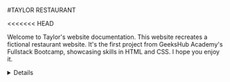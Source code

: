 #TAYLOR RESTAURANT

<<<<<<< HEAD
<p>Welcome to Taylor's website documentation. This website recreates a fictional restaurant website. It's the first project from GeeksHub Academy's Fullstack Bootcamp, showcasing skills in HTML and CSS. I hope you enjoy it.</p>




<details>

<sumary>contenido 📝</sumary>

<ol>

<il><a href="#about-the-project-🔎">about the project</al></li>
<il><a href="#Features-👾">features</a></li>
<il><a href="Webgrafia-🌐">webgrafia</a></li>
<il><a href="#Stack-⚓">stack</a></li>
<il><a href="#Author-✒️">autor</a></li>
<il><a href="#Thanks-🎓">thanks</a></li>


<br>

<h1>About the project 📂</h1>
<br>
The main reason is to create a website for any restaurant, and apply everything learned in the academy.



<h1>Features 👾</h1>
<br>
<ul>
<li>Multi-page website: The website consists of a series of html files linked together.</li>
<br>
<li>Responsive Design: The website adjusts to different screen sizes.</li>
<br>
<li>Scroll functionality: Buttons have scroll functionality.</li>
<br>
<li>Collapsable Navbar: The navigation bar collapses into a button that opens in an offcanvas given a small enough screen size.</li>
</ul>
<br>

<h1>webgrafia 🌐</h1>
<ul>
<li><a href="https://getbootstrap.com/es">bootstrap</a></li>
<li><a href="https://www.volteretarestaurante.com">restaurante voltereta</a></li>
<li><a href="https://ladivavalencia.com/">restaurante la diva</a></li>


<h1>stack ⚓</h1>
<ul>
<li>html</li>
<li>css</li>
</ul>


<h1>author ✒️</h1>
<ul>
<li>Tatiana ortiz</li>
</ul>

<h1>Acknowledgements 🎓</h1>
<ul>
<li>
Many thanks to the Geekshubs Academy for the opportunity to learn and grow as a developer, every day you get better.
=======
Welcome to Taylor's website documentation. This website recreates a fictional restaurant website. It's the first project from GeeksHub Academy's Fullstack Bootcamp, showcasing skills in HTML and CSS. I hope you enjoy it.



Table of contents 📂
Stack ⚓
Features 👾
Live implementation 🌐
Author ✒️
Thanks 🎓
Stack ⚓
Static badge Static badge
>>>>>>> 788f421ab05a1addfcdaacce90aac15e942749ce




<<<<<<< HEAD
=======
Features 👾
Multi-page website: The website consists of a series of html files linked together.
Responsive Design: The website adjusts to different screen sizes.
Scroll functionality: Buttons have scroll functionality.
Collapsible Navigation Bar The navigation bar collapses into a button that opens off the canvas if the screen size is small enough.


Webgrafia:
se ha recopilado informacion de la siguentes paginas:
https://getbootstrap.com/es
https://www.volteretarestaurante.com/
https://ladivavalencia.com/


Author ✒️
Tatiana ortiz - FSD student
GitHub
Thanks 🎓
Many thanks to the Geekshubs Academy for the opportunity to learn and grow as a developer, every day you get better.
>>>>>>> 788f421ab05a1addfcdaacce90aac15e942749ce
